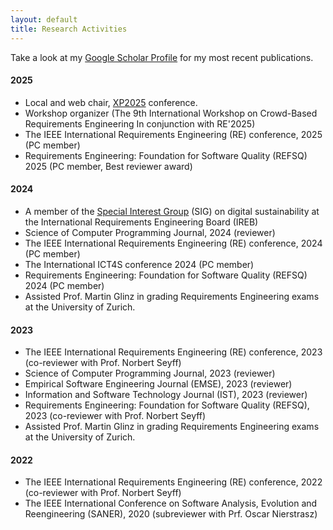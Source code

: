 ```yaml
---
layout: default
title: Research Activities
---
```


Take a look at my [Google Scholar Profile](https://scholar.google.de/citations?user=y4KM2XAAAAAJ&hl=en) for my most recent publications.<br>

#### 2025

* Local and web chair, [XP2025](https://conf.researchr.org/home/xp-2025) conference.
* Workshop organizer (The 9th International Workshop on Crowd-Based Requirements Engineering In conjunction with RE'2025)
* The IEEE International Requirements Engineering (RE) conference, 2025 (PC member) 
* Requirements Engineering: Foundation for Software Quality (REFSQ) 2025 (PC member, Best reviewer award)


#### 2024

* A member of the [Special Interest Group](https://ireb.org/de/community/special-interest-group/sig-sustainability) (SIG) on digital sustainability at the International Requirements Engineering Board (IREB)
* Science of Computer Programming Journal, 2024 (reviewer) 
* The IEEE International Requirements Engineering (RE) conference, 2024 (PC member) 
* The International ICT4S conference 2024 (PC member)
* Requirements Engineering: Foundation for Software Quality (REFSQ) 2024 (PC member)
* Assisted Prof. Martin Glinz in grading Requirements Engineering exams at the University of Zurich. 


#### 2023

* The IEEE International Requirements Engineering (RE) conference, 2023 (co-reviewer with Prof. Norbert Seyff) 
* Science of Computer Programming Journal, 2023 (reviewer) 
* Empirical Software Engineering Journal (EMSE), 2023 (reviewer) 
* Information and Software Technology Journal (IST), 2023 (reviewer) 
* Requirements Engineering: Foundation for Software Quality (REFSQ), 2023 (co-reviewer with Prof. Norbert Seyff)
* Assisted Prof. Martin Glinz in grading Requirements Engineering exams at the University of Zurich.

#### 2022

* The IEEE International Requirements Engineering (RE) conference, 2022 (co-reviewer with Prof. Norbert Seyff) 
* The IEEE International Conference on Software Analysis, Evolution and Reengineering (SANER), 2020 (subreviewer with Prf. Oscar Nierstrasz)<br>




